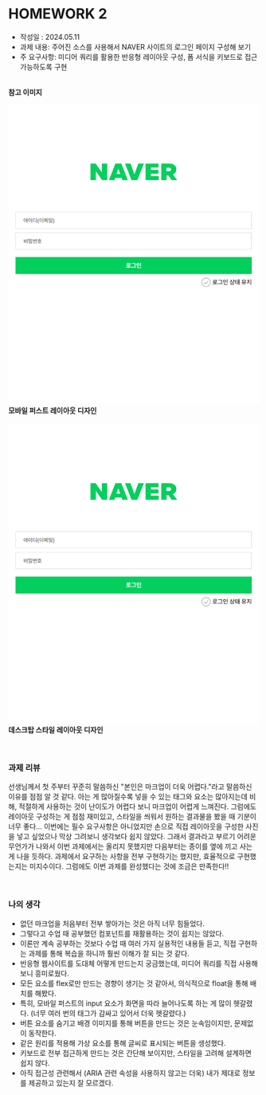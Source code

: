# HOMEWORK 2

- 작성일 : 2024.05.11
- 과제 내용: 주어진 소스를 사용해서 NAVER 사이트의 로그인 페이지 구성해 보기
- 주 요구사항: 미디어 쿼리를 활용한 반응형 레이아웃 구성, 폼 서식을 키보드로 접근 가능하도록 구현

&nbsp;  
**참고 이미지**

![Homework 2 Reference image 1](../readme_img/homework2_ref_img_01.PNG "Homework 2 Reference image 1")  
**모바일 퍼스트 레이아웃 디자인**  
&nbsp;
&nbsp;
![Homework 2 Reference image 2](../readme_img/homework2_ref_img_01.PNG "Homework 2 Reference image 2")  
**데스크탑 스타일 레이아웃 디자인**

&nbsp;
### 과제 리뷰
선생님께서 첫 주부터 꾸준히 말씀하신 "본인은 마크업이 더욱 어렵다."라고 말씀하신 이유를 점점 알 것 같다.
아는 게 많아질수록 넣을 수 있는 태그와 요소는 많아지는데 비해, 적절하게 사용하는 것이 난이도가 어렵다 보니 마크업이 어렵게 느껴진다.
그럼에도 레이아웃 구성하는 게 점점 재미있고, 스타일을 씌워서 원하는 결과물을 봤을 때 기분이 너무 좋다...
이번에는 필수 요구사항은 아니었지만 손으로 직접 레이아웃을 구성한 사진을 넣고 싶었으나 막상 그려보니 생각보다 쉽지 않았다.
그래서 결과라고 부르기 어려운 무언가가 나와서 이번 과제에서는 올리지 못했지만 다음부터는 종이를 옆에 끼고 사는 게 나을 듯하다.
과제에서 요구하는 사항을 전부 구현하기는 했지만, 효율적으로 구현했는지는 미지수이다.
그럼에도 이번 과제를 완성했다는 것에 조금은 만족한다!!

&nbsp;
### 나의 생각
- 없던 마크업을 처음부터 전부 쌓아가는 것은 아직 너무 힘들었다.
- 그렇다고 수업 때 공부했던 컴포넌트를 재활용하는 것이 쉽지는 않았다.
- 이론만 계속 공부하는 것보다 수업 때 여러 가지 실용적인 내용들 듣고, 직접 구현하는 과제를 통해 복습을 하니까 훨씬 이해가 잘 되는 것 같다.
- 반응형 웹사이트를 도대체 어떻게 만드는지 궁금했는데, 미디어 쿼리를 직접 사용해 보니 흥미로웠다.
- 모든 요소를 flex로만 만드는 경향이 생기는 것 같아서, 의식적으로 float을 통해 배치를 해봤다.
- 특히, 모바일 퍼스트의 input 요소가 화면을 따라 늘어나도록 하는 게 많이 헷갈렸다. (너무 여러 번의 태그가 감싸고 있어서 더욱 헷갈렸다.)
- 버튼 요소를 숨기고 배경 이미지를 통해 버튼을 만드는 것은 눈속임이지만, 문제없이 동작한다.
- 같은 원리를 적용해 가상 요소를 통해 글씨로 표시되는 버튼을 생성했다.
- 키보드로 전부 접근하게 만드는 것은 간단해 보이지만, 스타일을 고려해 설계하면 쉽지 않다.
- 아직 접근성 관련해서 (ARIA 관련 속성을 사용하지 않고는 더욱) 내가 제대로 정보를 제공하고 있는지 잘 모르겠다.